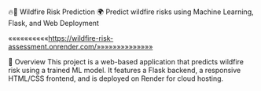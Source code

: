 🔥🌲 Wildfire Risk Prediction 🌍
Predict wildfire risks using Machine Learning, Flask, and Web Deployment

««««««««««https://wildfire-risk-assessment.onrender.com/»»»»»»»»»»»»»»

📌 Overview
This project is a web-based application that predicts wildfire risk using a trained ML model.
It features a Flask backend, a responsive HTML/CSS frontend, and is deployed on Render for cloud hosting.
